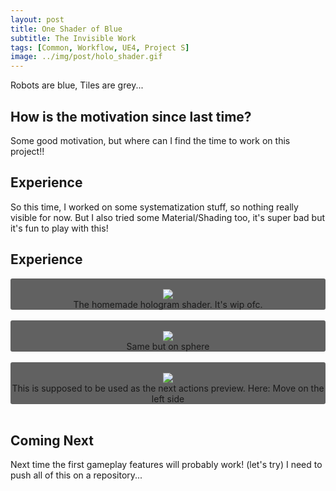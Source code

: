 ```yaml
---
layout: post
title: One Shader of Blue
subtitle: The Invisible Work
tags: [Common, Workflow, UE4, Project S]
image: ../img/post/holo_shader.gif
---
```


Robots are blue, Tiles are grey...

## How is the motivation since last time?

Some good motivation, but where can I find the time to work on this project!!

## Experience

So this time, I worked on some systematization stuff, so nothing really visible for now.
But I also tried some Material/Shading too, it's super bad but it's fun to play with this!

## Experience

<div style="background: #616161; border-radius: 3px;">
    <br />
    <div align="center">
        <img src="../img/post/holo_shader.gif" />
        <br />
        The homemade hologram shader. It's wip ofc.
    </div>
</div>
&nbsp;
<div style="background: #616161; border-radius: 3px;">
    <br />
    <div align="center">
        <img src="../img/post/holo_proto.gif" />
        <br />
        Same but on sphere
    </div>
</div>
&nbsp;
<div style="background: #616161; border-radius: 3px;">
    <br />
    <div align="center">
        <img src="../img/post/move_preview.gif" />
        <br />
        This is supposed to be used as the next actions preview.
        Here: Move on the left side
    </div>
</div>
&nbsp;

## Coming Next

Next time the first gameplay features will probably work! (let's try)
I need to push all of this on a repository...